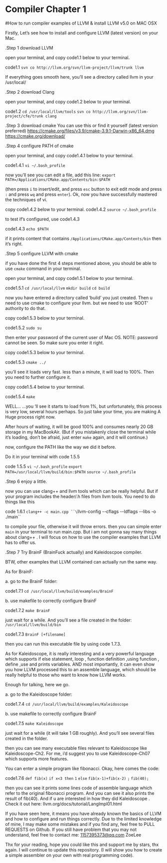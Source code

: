 # Compiler	Chapter 1

#How to run compiler examples of LLVM & install LLVM v5.0 on MAC OSX 


Firstly, Let’s see how to install and configure LLVM (latest version) on your Mac.

.Step	1	download LLVM 

open your terminal, and copy code1.1 below to your terminal.
	
code1.1
`svn co http://llvm.org/svn/llvm-project/llvm/trunk llvm`

If everything goes smooth here, you’ll see a directory called llvm in your /usr/local/

.Step	2	download Clang 

open your terminal, and copy code1.2 below to your terminal.

code1.2
`cd /usr/local/llvm/tools`
`svn co http://llvm.org/svn/llvm-project/cfe/trunk clang`

.Step	3	download cmake
You can use this or find it yourself (latest version preferred)
https://cmake.org/files/v3.9/cmake-3.9.1-Darwin-x86_64.dmg
https://cmake.org/download/

.Step	4	configure PATH of cmake

open your terminal, and copy code1.4.1 below to your terminal.

code1.4.1
`vi ~/.bash_profile`	

now you’ll see you can edit a file, add this line: 
`export PATH=/Applications/CMake.app/Contents/bin:$PATH`

(then press `i` to insert/edit, and press `esc` button to exit edit mode and press `:` and press `wq` and press `enter`). Ok, now you have  successfully mastered the techniques of vi.

copy code1.4.2 below to your terminal. 
code1.4.2 
`source ~/.bash_profile`

to test if’s configured, use code1.4.3

code1.4.3
`echo $PATH`

if it prints content that contains `/Applications/CMake.app/Contents/bin` then it’s right.

.Step	5	configure LLVM with cmake

if you have done the first 4 steps mentioned above, you should be able to use `cmake` command in your terminal. 

open your terminal, and copy code1.5.1 below to your terminal.

code1.5.1
`cd /usr/local/llvm`
`mkdir build`
`cd build`


now you have entered a directory called ‘build’ you just created. Then u need to use cmake to configure your llvm. but  we need to use ‘ROOT’ authority to do that.

copy code1.5.3 below to your terminal.

code1.5.2
`sudo su`

then enter your password of the current user of Mac OS. NOTE: password cannot be seen. So make sure you enter it right.

copy code1.5.3 below to your terminal.

code1.5.3
`cmake ../`

you’ll see it loads very fast. less than a minute, it will load to 100%. Then you need to further configure it.

copy code1.5.4 below to your terminal.

code1.5.4
`make`

WELL… …you ‘ll see it starts to load from 1%, but unfortunately, this process is very low, several hours perhaps. So just take your time, you are making A Huge process right now.

After hours of waiting, it will be good 100% and consumes nearly 20 GB storage in my MacBookAir. (But if you mistakenly close the terminal while it’s loading, don’t be afraid, just enter `make` again, and it will continue.)

now, configure the PATH like the way we did it before.
  
Do it in your terminal with code 1.5.5

code 1.5.5
`vi ~/.bash_profile`
`export PATH=/usr/local/llvm/build/bin:$PATH`
`source ~/.bash_profile`

.Step	6	enjoy a little.

now you can use clang++ and llvm tools which can be really helpful. But if your program includes the header/.h files from llvm tools. You need to do things like this 

code 1.6.1
`clang++ -c main.cpp ``\`llvm-config --cflags --ldflags --libs -o ./main\``

to compile your file, otherwise it will throw errors. 
then you can simple enter `main` in your terminal to run main.cpp.
But i am not gonna say many things about clang++ . I will focus on how to use the compiler examples that LLVM has to offer us.


.Step	7	Try BrainF (BrainFuck actually) and Kaleidoscpoe compiler. 

BTW, other examples that LLVM contained can actually run the same way.



As for BrainF:

a. go to the BrainF folder:

code1.7.1
`cd /usr/local/llvm/build/examples/BrainF`

b. use makefile to correctly configure BrainF

code1.7.2
`make BrainF`

just wait for a while. And you’ll see a file created in the folder:
`/usr/local/llvm/build/bin`

code1.7.3 
`BrainF [+filename]`

then you can run this executable file by using code 1.7.3.


As for Kaleidoscope, it is really interesting and a very powerful language which supports if else statement, loop , function definition ,using function , define ,use and prints variables.	AND most importantly, it can even show you how LLVM processed this to an assemble language, which should be really helpful to those who want to know how LLVM works.

Enough for talking, here we go. 

a. go to the Kaleidoscope folder:

code1.7.4
`cd /usr/local/llvm/build/examples/Kaleidoscope`

b. use makefile to correctly configure BrainF

code1.7.5
`make Kaleidoscope`

just wait for a while (it will take 1 GB roughly). And you’ll see several files created in the folder.

then you can see many executable files relevant to Kaleidoscope like Kaleidoscope-Ch2.
For me, i’d suggest you to use Kaleidoscope-Ch07 which supports more features.

You can enter a simple program like fibonacci.
Okay, here comes the code:

code1.7.6
`def fib(x)`
`if x<3 then`
`1`
`else`
`fib(x-1)+fib(x-2)`
`;`
`fib(40);`


then you can see it prints some lines code of assemble language which refer to the original fibonacci program.
And you can see it also prints  the result of fib(40).
And if u are interested in how they did Kaleidoscope . Check it out here: 
llvm.org/docs/tutorial/Langlmpl01.html


If you have seen here, it means you have already known the basics of LLVM and how to configure and run things correctly. Due to the limited knowledge of mine, I may make some mistakes and if you find any, feel free to PULL REQUESTS on Github. If you still have problem that you may not understand, feel free to contact me:	1157395373@qq.com	ZoeLee

Thx for your reading, hope you could like this and support me by stars, thx again.
I will continue to update this repository. (I will show you how to create a simple assembler on your own with real programming code).














 
 


















	
